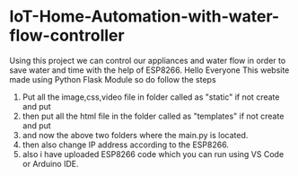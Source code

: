 # IoT-Home-Automation-with-water-flow-controller
Using this project we can control our appliances and water flow in order to save water and time with the help of ESP8266.
Hello Everyone 
This website made using Python Flask Module
so do follow the steps
1. Put all the image,css,video file in folder called as "static" if not create and put
2. then put all the html file in the folder called as "templates" if not create and put
3. and now the above two folders where the main.py is located.
4. then also change IP address  according to the ESP8266.
5. also i have uploaded ESP8266 code which you can run using VS Code or Arduino IDE.
